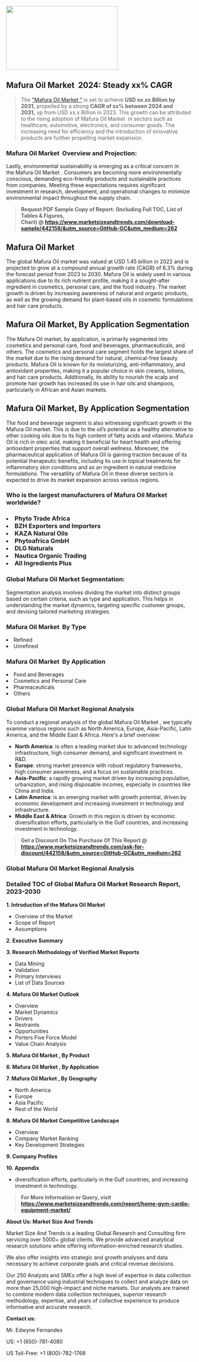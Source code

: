 <p><img class="alignnone size-medium wp-image-20088" src="https://ffe5etoiles.com/wp-content/uploads/2024/12/MST1-300x171.png" alt="" width="300" height="171" /></p><h2 id="ember46" class="ember-view reader-text-block__heading-2">Mafura Oil Market &nbsp;2024: Steady&nbsp;xx% CAGR</h2><blockquote id="ember47" class="ember-view reader-text-block__blockquote">The&nbsp;<a class="app-aware-link " href="https://www.marketsizeandtrends.com/download-sample/442158/&utm_source=GitHub-GC&utm_medium=262" target="_blank" data-test-app-aware-link="">"Mafura Oil Market "</a>&nbsp;is set to achieve&nbsp;<strong>USD&nbsp;xx.xx&nbsp;Billion by 2031,</strong>&nbsp;propelled by a strong&nbsp;<strong>CAGR of&nbsp;xx% between 2024 and 2031,</strong>&nbsp;up from USD xx.x Billion in 2023. This growth can be attributed to the rising adoption of&nbsp;Mafura Oil Market &nbsp;in sectors such as healthcare, automotive, electronics, and consumer goods. The increasing need for efficiency and the introduction of innovative products are further propelling market expansion.</blockquote><h3 id="ember48" class="ember-view reader-text-block__heading-3">Mafura Oil Market &nbsp;Overview and Projection:</h3><p id="ember49" class="ember-view reader-text-block__paragraph">Lastly, environmental sustainability is emerging as a critical concern in the&nbsp;Mafura Oil Market . Consumers are becoming more environmentally conscious, demanding eco-friendly products and sustainable practices from companies. Meeting these expectations requires significant investment in research, development, and operational changes to minimize environmental impact throughout the supply chain.</p><blockquote id="ember50" class="ember-view reader-text-block__blockquote"><strong>Request PDF Sample Copy of Report: (Including Full TOC, List of Tables &amp; Figures, Chart)&nbsp;@&nbsp;<strong><a href="https://www.marketsizeandtrends.com/download-sample/442158/&utm_source=GitHub-GC&utm_medium=262" target="_blank">https://www.marketsizeandtrends.com/download-sample/442158/&utm_source=GitHub-GC&utm_medium=262</a></strong></strong></blockquote><h3 class=""> <h2>Mafura Oil Market</h2><p>The global Mafura Oil market was valued at USD 1.45 billion in 2022 and is projected to grow at a compound annual growth rate (CAGR) of 6.3% during the forecast period from 2023 to 2030. Mafura Oil is widely used in various applications due to its rich nutrient profile, making it a sought-after ingredient in cosmetics, personal care, and the food industry. The market growth is driven by increasing awareness of natural and organic products, as well as the growing demand for plant-based oils in cosmetic formulations and hair care products.</p><h2>Mafura Oil Market, By Application Segmentation</h2><p>The Mafura Oil market, by application, is primarily segmented into cosmetics and personal care, food and beverages, pharmaceuticals, and others. The cosmetics and personal care segment holds the largest share of the market due to the rising demand for natural, chemical-free beauty products. Mafura Oil is known for its moisturizing, anti-inflammatory, and antioxidant properties, making it a popular choice in skin creams, lotions, and hair care products. Additionally, its ability to nourish the scalp and promote hair growth has increased its use in hair oils and shampoos, particularly in African and Asian markets.</p><h2>Mafura Oil Market, By Application Segmentation</h2><p>The food and beverage segment is also witnessing significant growth in the Mafura Oil market. This is due to the oil’s potential as a healthy alternative to other cooking oils due to its high content of fatty acids and vitamins. Mafura Oil is rich in oleic acid, making it beneficial for heart health and offering antioxidant properties that support overall wellness. Moreover, the pharmaceutical application of Mafura Oil is gaining traction because of its potential therapeutic benefits, including its use in topical treatments for inflammatory skin conditions and as an ingredient in natural medicine formulations. The versatility of Mafura Oil in these diverse sectors is expected to drive its market expansion across various regions.</p></h3><h3 id="" class="">Who is the largest manufacturers of&nbsp;Mafura Oil Market worldwide?</h3><h3 class=""></Li><Li>Phyto Trade Africa</Li><Li> BZH Exporters and Importers</Li><Li> KAZA Natural Oils</Li><Li> Phytoafrica GmbH</Li><Li> DLG Naturals</Li><Li> Nautica Organic Trading</Li><Li> All Ingredients Plus</h3><h3 id="ember53" class="ember-view reader-text-block__heading-3">Global&nbsp;Mafura Oil Market Segmentation:</h3><p id="ember54" class="ember-view reader-text-block__paragraph">Segmentation analysis involves dividing the market into distinct groups based on certain criteria, such as type and application. This helps in understanding the market dynamics, targeting specific customer groups, and devising tailored marketing strategies.</p><h3 id="" class="">Mafura Oil Market &nbsp;By Type</h3><p></Li><Li>Refined</Li><Li> Unrefined</p><h3 id="" class="">Mafura Oil Market &nbsp;By Application</h3><p class=""></Li><Li>Food and Beverages</Li><Li> Cosmetics and Personal Care</Li><Li> Pharmaceuticals</Li><Li> Others</p><h3 id="ember62" class="ember-view reader-text-block__heading-3">Global Mafura Oil Market Regional Analysis</h3><p id="ember63" class="ember-view reader-text-block__paragraph">To conduct a regional analysis of the global Mafura Oil Market , we typically examine various regions such as North America, Europe, Asia-Pacific, Latin America, and the Middle East &amp; Africa. Here's a brief overview:</p><ul><li><strong>North America</strong>: is often a leading market due to advanced technology infrastructure, high consumer demand, and significant investment in R&amp;D.</li><li><strong>Europe</strong>: strong market presence with robust regulatory frameworks, high consumer awareness, and a focus on sustainable practices.</li><li><strong>Asia-Pacific</strong>: a rapidly growing market driven by increasing population, urbanization, and rising disposable incomes, especially in countries like China and India.</li><li><strong>Latin America</strong>: is an emerging market with growth potential, driven by economic development and increasing investment in technology and infrastructure.</li><li><strong>Middle East &amp; Africa</strong>: Growth in this region is driven by economic diversification efforts, particularly in the Gulf countries, and increasing investment in technology.</li></ul><blockquote id="ember61" class="ember-view reader-text-block__blockquote"><strong>Get a Discount On The Purchase Of This Report @ <strong><a href="https://html-cleaner.com/" target="">https://www.marketsizeandtrends.com/ask-for-discount/442158/&utm_source=GitHub-GC&utm_medium=262</a></strong></strong></blockquote><h3 id="ember62" class="ember-view reader-text-block__heading-3">Global Mafura Oil Market Regional Analysis</h3><h3 id="" class="">Detailed TOC of Global Mafura Oil Market Research Report, 2023-2030</h3><p id="" class=""><strong>1. Introduction of the Mafura Oil Market </strong></p><ul><li>Overview of the Market</li><li>Scope of Report</li><li>Assumptions</li></ul><p id="" class=""><strong>2. Executive Summary</strong></p><p id="" class=""><strong>3. Research Methodology of Verified Market Reports</strong></p><ul><li>Data Mining</li><li>Validation</li><li>Primary Interviews</li><li>List of Data Sources</li></ul><p id="" class=""><strong>4. Mafura Oil Market Outlook</strong></p><ul><li>Overview</li><li>Market Dynamics</li><li>Drivers</li><li>Restraints</li><li>Opportunities</li><li>Porters Five Force Model</li><li>Value Chain Analysis</li></ul><p id="" class=""><strong>5. Mafura Oil Market , By Product</strong></p><p id="" class=""><strong>6. Mafura Oil Market , By Application</strong></p><p id="" class=""><strong>7. Mafura Oil Market , By Geography</strong></p><ul><li>North America</li><li>Europe</li><li>Asia Pacific</li><li>Rest of the World</li></ul><p id="" class=""><strong>8. Mafura Oil Market Competitive Landscape</strong></p><ul><li>Overview</li><li>Company Market Ranking</li><li>Key Development Strategies</li></ul><p id="" class=""><strong>9. Company Profiles</strong></p><p id="" class=""><strong>10. Appendix</strong></p><ul><li>diversification efforts, particularly in the Gulf countries, and increasing investment in technology.</li></ul><blockquote id="ember65" class="ember-view reader-text-block__blockquote"><strong>For More Information or Query, visit <strong><strong><a href="https://html-cleaner.com/" target="">https://www.marketsizeandtrends.com/report/home-gym-cardio-equipment-market/</a></strong></strong></strong></blockquote><p id="" class=""><strong>About Us: Market Size And Trends</strong></p><p id="" class="">Market Size And Trends is a leading Global Research and Consulting firm servicing over 5000+ global clients. We provide advanced analytical research solutions while offering information-enriched research studies.</p><p id="" class="">We also offer insights into strategic and growth analyses and data necessary to achieve corporate goals and critical revenue decisions.</p><p id="" class="">Our 250 Analysts and SMEs offer a high level of expertise in data collection and governance using industrial techniques to collect and analyze data on more than 25,000 high-impact and niche markets. Our analysts are trained to combine modern data collection techniques, superior research methodology, expertise, and years of collective experience to produce informative and accurate research.</p><p id="" class=""><strong>Contact us:</strong></p><p id="" class="">Mr. Edwyne Fernandes</p><p id="" class="">US: +1 (650)-781-4080</p><p id="" class="">US Toll-Free: +1 (800)-782-1768</p>
